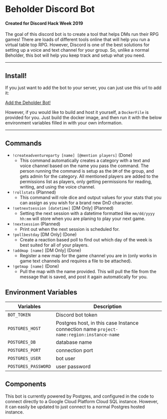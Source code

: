 # Beholder Discord Bot

#### Created for Discord Hack Week 2019

The goal of this discord bot is to create a tool that helps DMs run their RPG games! There are loads of different tools online that will help you run a virtual table top RPG. However, Discord is one of the best solutions for setting up a voice and text channel for your group. So, unlike a normal Beholder, this bot will help you keep track and setup what you need.

---
## Install!

If you just want to add the bot to your server, you can just use this url to add it:

[Add the Deholder Bot!](https://discordapp.com/api/oauth2/authorize?client_id=464308781501906944&scope=bot&permissions=8)

However, if you would like to build and host it yourself, a `DockerFile` is provided for you. Just build the docker image, and then run it with the below environment variables filled in with your own information.

---
## Commands
- `!createadventureparty [name] [@mention players]` (Done)
    - This command automatically creates a category with a text and voice channel based on the name you pass the command. The person running the command is setup as the `DM` of the group, and gets admin for the category. All mentioned players are added to the permissions list as players, only getting permissions for reading, writing, and using the voice channel.
- `!rollstats` (Planned) 
    - This command will role dice and output values for your stats that you can assign as you wish for a brand new DnD character.
- `!setnextsession [datetime]` [DM Only] (Planned)
    - Setting the next session with a datetime formatted like `mm/dd/yyyy hh:mm` will store when you are planing to play your next game.
- `!nextsession` (Planned)
    - Print out when the next session is scheduled for.
- `!pollbestday` [DM Only] (Done)
    - Create a reaction based poll to find out which day of the week is best suited for all of your players.
- `!addmap [name]` [DM Only] (Done)
    - Register a new map for the game channel you are in (only works in game text channels and requires a file to be attached).
- `!getmap [name]` (Done)
    - Pull the map with the name provided. This will pull the file from the message that is saved, and post it again automatically for you.

## Environment Variables

|Variables|Description|
|---------|-----------|
|`BOT_TOKEN`|Discord bot token|
|`POSTGRES_HOST`|Postgres host, in this case Instance connection name `project-name:region:instance-name`|
|`POSTGRES_DB`|database name|
|`POSTGRES_PORT`|connection port|
|`POSTGRES_USER`|bot user|
|`POSTGRES_PASSWORD`|user password|

## Components

This bot is currently powered by Postgres, and configured in the code to connect directly to a Google Cloud Platform Cloud SQL instance. However, it can easily be updated to just connect to a normal Postgres hosted instance.